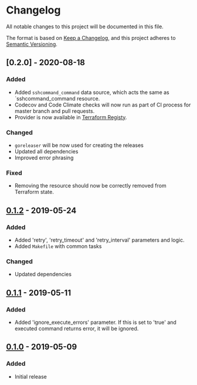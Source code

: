 # Changelog

All notable changes to this project will be documented in this file.

The format is based on [Keep a Changelog](https://keepachangelog.com/en/1.0.0/),
and this project adheres to [Semantic Versioning](https://semver.org/spec/v2.0.0.html).

## [0.2.0] - 2020-08-18

### Added

- Added `sshcommand_command` data source, which acts the same as `sshcommand_command resource.
- Codecov and Code Climate checks will now run as part of CI process for master branch and pull requests.
- Provider is now available in [Terraform Registy](https://registry.terraform.io/).

### Changed

- `goreleaser` will be now used for creating the releases
- Updated all dependencies
- Improved error phrasing

### Fixed

- Removing the resource should now be correctly removed from Terraform state.

## [0.1.2] - 2019-05-24

### Added

- Added 'retry', 'retry_timeout' and 'retry_interval' parameters and logic.
- Added `Makefile` with common tasks

### Changed

- Updated dependencies

## [0.1.1] - 2019-05-11

### Added

- Added 'ignore_execute_errors' parameter. If this is set to 'true' and executed command returns error, it will be ignored.

## [0.1.0] - 2019-05-09

### Added

- Initial release

[0.1.2]: https://github.com/invidian/terraform-provider-sshcommand/compare/v0.1.1...v0.1.2
[0.1.1]: https://github.com/invidian/terraform-provider-sshcommand/compare/v0.1.0...v0.1.1
[0.1.0]: https://github.com/invidian/terraform-provider-sshcommand/releases/tag/v0.1.0
